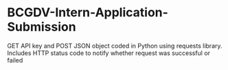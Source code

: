 # BCGDV-Intern-Application-Submission
GET API key and POST JSON object coded in Python using requests library. 
Includes HTTP status code to notify whether request was successful or failed 
